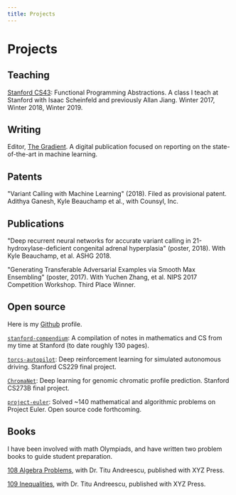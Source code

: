 ```yaml
---
title: Projects
---
```


# Projects

## Teaching

[Stanford CS43](https://stanford-lambda.gitlab.io/): Functional Programming Abstractions.  A class I teach at Stanford with Isaac Scheinfeld and previously Allan Jiang.  Winter 2017, Winter 2018, Winter 2019.

## Writing

Editor, [The Gradient](https://thegradient.pub/).  A digital publication focused on reporting on the state-of-the-art in machine learning.

## Patents

"Variant Calling with Machine Learning" (2018).  Filed as provisional patent. Adithya Ganesh, Kyle Beauchamp et al., with Counsyl, Inc.


## Publications

"Deep recurrent neural networks for accurate variant calling in 21-hydroxylase-deficient congenital adrenal hyperplasia" (poster, 2018).   With Kyle Beauchamp, et al.  ASHG 2018.

"Generating Transferable Adversarial Examples via Smooth Max Ensembling" (poster, 2017).  With Yuchen Zhang, et al. NIPS 2017 Competition Workshop.  Third Place Winner.


## Open source

Here is my [Github](https://github.com/acganesh) profile.

[`stanford-compendium`](https://gitlab.com/acganesh/stanford-compendium): A compilation of notes in mathematics and CS from my time at Stanford (to date roughly 130 pages).

[`torcs-autopilot`](https://github.com/acganesh/torcs-autopilot): Deep reinforcement learning for simulated autonomous driving.  Stanford CS229 final project.

[`ChromaNet`](https://github.com/acganesh/ChromaNet): Deep learning for genomic chromatic profile prediction.  Stanford CS273B final project.

[`project-euler`](https://github.com/acganesh/project-euler): Solved ~140 mathematical and algorithmic problems on Project Euler.  Open source code forthcoming.

## Books

I have been involved with math Olympiads, and have written two problem books to guide student preparation.

[108 Algebra Problems](https://bookstore.ams.org/xyz-5/), with Dr. Titu Andreescu, published with XYZ Press.

[109 Inequalities](https://bookstore.ams.org/xyz-16/), with Dr. Titu Andreescu, published with XYZ Press.
